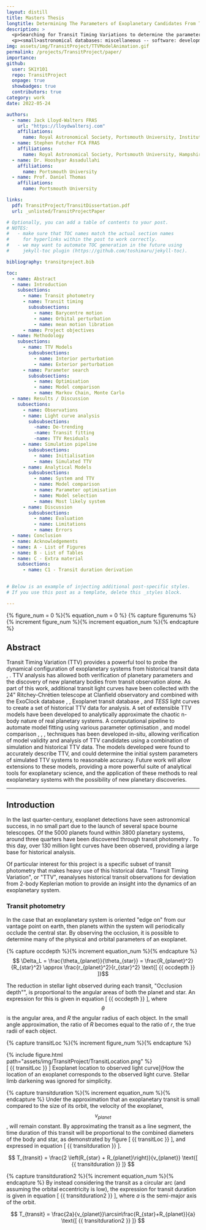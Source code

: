 ```yaml
---
layout: distill
title: Masters Thesis
longtitle: Determining The Parameters of Exoplanetary Candidates From Transit Timing Variations
description: >
  <p>Searching for Transit Timing Variations to determine the parameters of additional exoplanets in a system.</p>
  <p><small>astronomical databases: miscellaneous -- software: development -- software: simulations -- techniques: photometric</small></p>
img: assets/img/TransitProject/TTVModelAnimation.gif
permalink: /projects/TransitProject/paper/
importance:
github:
  user: SK1Y101
  repo: TransitProject
  onpage: true
  showbadges: true
  contributors: true
category: work
date: 2022-05-24

authors:
  - name: Jack Lloyd-Walters FRAS
    url: "https://lloydwaltersj.com"
    affiliations:
      name: Royal Astronomical Society, Portsmouth University, Institute of Physics
  - name: Stephen Futcher FCA FRAS
    affiliations:
      name: Royal Astronomical Society, Portsmouth University, Hampshire Astronomical Group
  - name: Dr. Hooshyar Assadullahi
    affiliations:
      name: Portsmouth University
  - name: Prof. Daniel Thomas
    affiliations:
      name: Portsmouth University

links:
  pdf: TransitProject/TransitDissertation.pdf
  url: _unlisted/TransitProjectPaper

# Optionally, you can add a table of contents to your post.
# NOTES:
#   - make sure that TOC names match the actual section names
#     for hyperlinks within the post to work correctly.
#   - we may want to automate TOC generation in the future using
#     jekyll-toc plugin (https://github.com/toshimaru/jekyll-toc).

bibliography: transitproject.bib

toc:
  - name: Abstract
  - name: Introduction
    subsections:
      - name: Transit photometry
      - name: Transit timing
        subsubsections:
          - name: Barycentre motion
          - name: Orbital perturbation
          - name: mean motion libration
      - name: Project objectives
  - name: Methodology
    subsections:
      - name: TTV Models
        subsubsections:
          - name: Interior perturbation
          - name: Exterior perturbation
      - name: Parameter search
        subsubsections:
          - name: Optimisation
          - name: Model comparison
          - name: Markov Chain, Monte Carlo
  - name: Results / Discussion
    subsections:
      - name: Observations
      - name: Light curve analysis
        subsubsections:
          -name: De-trending
          -name: Transit fitting
          -name: TTV Residuals
      - name: Simulation pipeline
        subsubsections:
          - name: Initialisation
          - name: Simulated TTV
      - name: Analytical Models
        subsubsections:
          - name: System and TTV
          - name: Model comparison
          - name: Parameter optimisation
          - name: Model selection
          - name: Most likely system
      - name: Discussion
        subsubsections:
          - name: Evaluation
          - name: Limitations
          - name: Errors
  - name: Conclusion
  - name: Acknowledgements
  - name: A - List of Figures
  - name: B - List of Tables
  - name: C - Extra material
    subsections:
      - name: C1 - Transit duration derivation
  

# Below is an example of injecting additional post-specific styles.
# If you use this post as a template, delete this _styles block.

---
```

{% figure_num = 0 %}{% equation_num = 0 %}
{% capture figurenums %}{% increment figure_num %}{% increment equation_num %}{% endcapture %}

## Abstract

Transit Timing Variation (TTV) provides a powerful tool to probe the dynamical configuration of exoplanetary systems from historical transit data <d-cite key="firstTTVPaper"></d-cite>, <d-cite key="secondTTVPaper"></d-cite>. TTV analysis has allowed both verification of planetary parameters <d-cite key="TrappistMass"></d-cite> and the discovery of new planetary bodies <d-cite key="Keplerc"></d-cite> from transit observation alone.
As part of this work, additional transit light curves have been collected with the 24" Ritchey-Chrétien telescope at Clanfield observatory and combined with the ExoClock database <d-cite key="ExoClockI"></d-cite>, <d-cite key="ExoClockII"></d-cite>, Exoplanet transit database <d-cite key="ETD"></d-cite>, and *TESS* light curves <d-cite key="tess"></d-cite> to create a set of historical TTV data for analysis.
A set of extensible TTV models have been developed to analytically approximate the chaotic n-body nature of real planetary systems. A computational pipeline to automate model fitting using various parameter optimisation <d-cite key="diffEvo"></d-cite>, <d-cite key="dualAnnealing"></d-cite> and model comparison <d-cite key="AIC"></d-cite>, <d-cite key="AIC2"></d-cite>, <d-cite key="AICC"></d-cite>, <d-cite key="BIC"></d-cite> techniques has been developed in-situ, allowing verification of model validity and analysis of TTV candidates using a combination of simulation and historical TTV data.
The models developed were found to accurately describe TTV, and could determine the initial system parameters of simulated TTV systems to reasonable accuracy.
Future work will allow extensions to these models, providing a more powerful suite of analytical tools for exoplanetary science, and the application of these methods to real exoplanetary systems with the possibility of new planetary discoveries.

***

## Introduction

In the last quarter-century, exoplanet detections have seen astronomical success, in no small part due to the launch of several space bourne telescopes. Of the 5000 planets found within 3800 planetary systems, around three quarters have been discovered through transit photometry <d-cite key="exoplanetArchive"></d-cite>. To this day, over 130 million light curves have been observed, providing a large base for historical analysis.

Of particular interest for this project is a specific subset of transit photometry that makes heavy use of this historical data. "Transit Timing Variation", or "TTV", reanalyses historical transit observations for deviation from 2-body Keplerian motion to provide an insight into the dynamics of an exoplanetary system.

### Transit photometry

In the case that an exoplanetary system is oriented "edge on" from our vantage point on earth, then planets within the system will periodically occlude the central star. By observing the occlusion, it is possible to determine many of the physical and orbital parameters of an exoplanet.

{% capture occdepth %}{% increment equation_num %}{% endcapture %}
$$ \Delta_L = \frac{\theta_{planet}}{\theta_{star}} = \frac{R_{planet}^2}{R_{star}^2} \approx \frac{r_{planet}^2}{r_{star}^2} \text{[ {{ occdepth }} ]}$$

The reduction in stellar light observed during each transit, "Occlusion depth"", is proportional to the angular areas of both the planet and star. An expression for this is given in equation <fig>[ {{ occdepth }} ]</fig>, where $$ \theta $$ is the angular area, and $R$ the angular radius of each object. In the small angle approximation, the ratio of $R$ becomes equal to the ratio of $r$, the true radii of each object.

{% capture transitLoc %}{% increment figure_num %}{% endcapture %}
<div class="row">
    <div class="col-sm g-0 imgfig">
        {% include figure.html path="assets/img/TransitProject/TransitLocation.png" %}
    </div>
</div>
<div class="caption">
    <fig>[ {{ transitLoc }} ]</fig> Exoplanet location to observed light curve]{How the location of an exoplanet corresponds to the observed light curve. Stellar limb darkening was ignored for simplicity.
</div>

{% capture transitduration %}{% increment equation_num %}{% endcapture %}
Under the approximation that an exoplanetary transit is small compared to the size of its orbit, the velocity of the exoplanet, $$ v_{planet} $$, will remain constant. By approximating the transit as a line segment, the time duration of this transit will be proportional to the combined diameters of the body and star, as demonstrated by figure <fig>[ {{ transitLoc }} ]</fig>, and expressed in equation <fig>[ {{ transitduration }} ]</fig>.

$$ T_{transit} = \frac{2 \left(R_{star} + R_{planet}\right)}{v_{planet}} \text{[ {{ transitduration }} ]} $$

{% capture transitduration2 %}{% increment equation_num %}{% endcapture %}
By instead considering the transit as a circular arc (and assuming the orbital eccentricity is low), the expression for transit duration is given in equation <fig>[ {{ transitduration2 }} ]</fig>, where $a$ is the semi-major axis of the orbit.

$$ T_{transit} = \frac{2a}{v_{planet}}\arcsin\frac{R_{star}+R_{planet}}{a}  \text{[ {{ transitduration2 }} ]} $$

